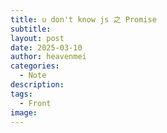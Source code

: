 ```yaml
---
title: u don't know js 之 Promise
subtitle: 
layout: post
date: 2025-03-10
author: heavenmei
categories:
  - Note
description: 
tags:
  - Front
image:
---
```

